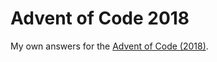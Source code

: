 # Advent of Code 2018

My own answers for the [Advent of Code (2018)](http://adventofcode.com/2018).
